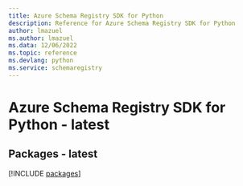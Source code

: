 ```yaml
---
title: Azure Schema Registry SDK for Python
description: Reference for Azure Schema Registry SDK for Python
author: lmazuel
ms.author: lmazuel
ms.data: 12/06/2022
ms.topic: reference
ms.devlang: python
ms.service: schemaregistry
---
```

# Azure Schema Registry SDK for Python - latest
## Packages - latest
[!INCLUDE [packages](schema-registry-index.md)]